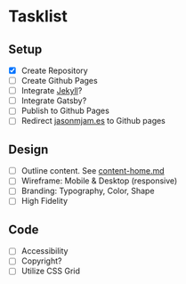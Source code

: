 # Tasklist

## Setup
- [x] Create Repository
- [ ] Create Github Pages
- [ ] Integrate [Jekyll](https://jekyllrb.com/)?
- [ ] Integrate Gatsby?
- [ ] Publish to Github Pages
- [ ] Redirect [jasonmjam.es](https://jasonmjam.es/) to Github pages

## Design
- [ ] Outline content.  See [content-home.md](content-home.md)
- [ ] Wireframe: Mobile & Desktop (responsive)
- [ ] Branding: Typography, Color, Shape
- [ ] High Fidelity

## Code
- [ ] Accessibility
- [ ] Copyright? 
- [ ] Utilize CSS Grid

